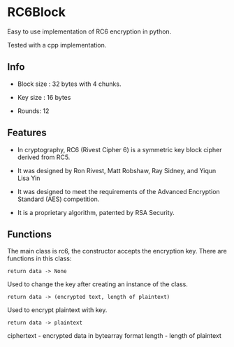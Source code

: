 RC6Block
================

Easy to use implementation of RC6 encryption in python.

Tested with a cpp implementation.

## Info

* Block size : 32 bytes with 4 chunks.

* Key size : 16 bytes

* Rounds: 12

## Features

* In cryptography, RC6 (Rivest Cipher 6) is a symmetric key block cipher derived from RC5. 

* It was designed by Ron Rivest, Matt Robshaw, Ray Sidney, and Yiqun Lisa Yin

* It was designed to meet the requirements of the Advanced Encryption Standard (AES) competition. 

* It is a proprietary algorithm, patented by RSA Security.

## Functions

The main class is rc6, the constructor accepts the encryption key. There are functions in this class:

```change_key() -> None
return data -> None
```
Used to change the key after creating an instance of the class.

```encrypt_data(plaintext) -> str, int
return data -> (encrypted text, length of plaintext)
```
Used to encrypt plaintext with key.

```decrypt_data(ciphertext, length) - > str
return data -> plaintext
```
ciphertext - encrypted data in bytearray format
length - length of plaintext
